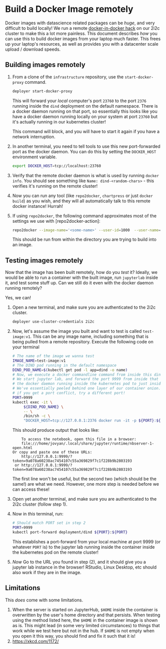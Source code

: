 # Build a Docker Image remotely

Docker images with datascience related packages can be *huge*, and very
difficult to build locally! We run a remote [docker-in-docker hack](https://gist.github.com/yuvipanda/48100eb9e15dae808052c7dc9fb22edb)
on our 2i2c cluster to make this a lot more painless. This document describes
*how* you can use this to build docker images from your laptop much faster.
This frees up your laptop's resources, as well as provides you with a datacenter
scale upload / download speeds.

## Building images remotely

1. From a clone of the `infrastructure` repository, use the `start-docker-proxy` command.

   ```bash
   deployer start-docker-proxy
   ```

   This will forward your *local* computer's port `23760` to the port `2376` running
   inside the `dind` deployment on the default namespace. There is a docker daemon
   running on that port, so essentially this looks like you have a docker daemon
   running locally on your system at port `23760` but it's actually running in our
   kubernetes cluster!

   This command will block, and you will have to start it again if you have a network
   interruption.

2. In another terminal, you need to tell tools to use this new port-forwarded port
   as the docker daemon. You can do this by setting the `DOCKER_HOST` environment variable.

   ```bash
   export DOCKER_HOST=tcp://localhost:23760
   ```

3. Verify that the remote docker daemon is what is used by running `docker
   info`. You should see something like `Name: dind-<random-chars>` - this verifies
   it's running on the remote cluster!

4. Now you can run any tool (like `repo2docker`, `chartpress` or just `docker build`) as you
   wish, and they will all automatically talk to this remote docker instance! Hurrah!
   
5. If using `repo2docker`, the following command approximates most of the settings we use with
   [repo2docker-action]:
   
   ```bash
   repo2docker --image-name='<some-name>' --user-id=1000  --user-name=jovyan  --target-repo-dir /srv/repo .
   ```
   
   This should be run from within the directory you are trying to build into an image.

## Testing images remotely

Now that the image has been built remotely, how do you *test* it? Ideally, we would be
able to run a container with the built image, run `jupyterlab` inside it, and test some
stuff up. Can we still do it even with the docker daemon running remotely?

Yes, we can!

1. Open a new terminal, and make sure you are authenticated to the 2i2c cluster.

   ```bash
   deployer use-cluster-credentials 2i2c
   ```

2. Now, let's assume the image you built and want to test is called `test-image:v1`. This
   can be any image name, including something that is being pulled from a remote repository.
   Execute the following code on your terminal

   ```bash
   # The name of the image we wanna test
   IMAGE_NAME=test-image:v1
   # The DIND pod running in the default namespace
   DIND_POD_NAME=$(kubectl get pod -l app=dind -o name)
   # Now, we execute a docker commandline command from inside this dind pod!
   # We start jupyter lab, and forward the port 9999 from inside that container inside
   # the docker daemon running inside the kubernetes pod to just inside the kubernetes pod.
   # We've essentially peeled behind one layer of our container onion.
   # if you get a port conflict, try a different port!
   PORT=9999
   kubectl exec -it \
        ${DIND_POD_NAME} \
        -- \
        /bin/sh -c \
        "DOCKER_HOST=tcp://127.0.0.1:2376 docker run -it -p ${PORT}:${PORT} ${IMAGE_NAME} jupyter lab --ip=127.0.0.1 --port=${PORT}"
    ```

    This should produce output that looks like:

    ```
        To access the notebook, open this file in a browser:
        file:///home/jovyan/.local/share/jupyter/runtime/nbserver-1-open.html
    Or copy and paste one of these URLs:
        http://127.0.0.1:9999/?token=9a078a60238ac7454107c55a369829f7c1f228b9b2803193
     or http://127.0.0.1:9999/?token=9a078a60238ac7454107c55a369829f7c1f228b9b2803193
    ```

    The first line won't be useful, but the second two (which should be the same!) are what we need.
    However, one more step is needed before we can access these!

3. Open yet another terminal, and make sure you are authenticated to the 2i2c cluster (follow step 1).

4. Now in *this* terminal, run:

   ```bash
   # Should match PORT set in step 2
   PORT=9999
   kubectl port-forward deployment/dind ${PORT}:${PORT}
   ```

   This establishes a port-forward from your local machine at port 9999 (or whatever `PORT` is) to the
   jupyter lab running inside the container inside the kubernetes pod on the remote cluster!

5. *Now* Go to the URL you found in step (2), and it should give you a jupyter lab instance in the
   browser! RStudio, Linux Desktop, etc should also work if they are in the image.


## Limitations

This *does* come with some limitations.

1. When the server is started on JupyterHub, `$HOME` inside the container is overwritten by
   the user's home directory and that persists. When testing using the method listed here,
   the `$HOME` in the container image is shown as is. This might lead (in some very limited circumstances)
   to things that work while we test here but not in the hub. If `$HOME` is not empty when
   you open it this way, you should find and fix it such that it is!
2. https://xkcd.com/1172/
